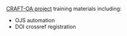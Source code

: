 [CRAFT-OA project](https://www.craft-oa.eu/) training materials including:
* OJS automation
* DOI crossref registration
